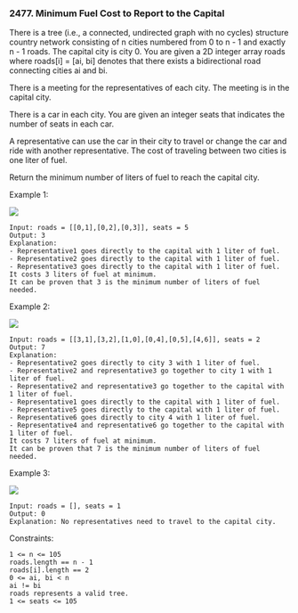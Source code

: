### 2477. Minimum Fuel Cost to Report to the Capital

There is a tree (i.e., a connected, undirected graph with no cycles) structure country network consisting of n cities numbered from 0 to n - 1 and exactly n - 1 roads. The capital city is city 0. You are given a 2D integer array roads where roads[i] = [ai, bi] denotes that there exists a bidirectional road connecting cities ai and bi.

There is a meeting for the representatives of each city. The meeting is in the capital city.

There is a car in each city. You are given an integer seats that indicates the number of seats in each car.

A representative can use the car in their city to travel or change the car and ride with another representative. The cost of traveling between two cities is one liter of fuel.

Return the minimum number of liters of fuel to reach the capital city.



Example 1:

![](https://assets.leetcode.com/uploads/2022/09/22/a4c380025e3ff0c379525e96a7d63a3.png)

    Input: roads = [[0,1],[0,2],[0,3]], seats = 5
    Output: 3
    Explanation:
    - Representative1 goes directly to the capital with 1 liter of fuel.
    - Representative2 goes directly to the capital with 1 liter of fuel.
    - Representative3 goes directly to the capital with 1 liter of fuel.
    It costs 3 liters of fuel at minimum.
    It can be proven that 3 is the minimum number of liters of fuel needed.

Example 2:

![](https://assets.leetcode.com/uploads/2022/11/16/2.png)

    Input: roads = [[3,1],[3,2],[1,0],[0,4],[0,5],[4,6]], seats = 2
    Output: 7
    Explanation:
    - Representative2 goes directly to city 3 with 1 liter of fuel.
    - Representative2 and representative3 go together to city 1 with 1 liter of fuel.
    - Representative2 and representative3 go together to the capital with 1 liter of fuel.
    - Representative1 goes directly to the capital with 1 liter of fuel.
    - Representative5 goes directly to the capital with 1 liter of fuel.
    - Representative6 goes directly to city 4 with 1 liter of fuel.
    - Representative4 and representative6 go together to the capital with 1 liter of fuel.
    It costs 7 liters of fuel at minimum.
    It can be proven that 7 is the minimum number of liters of fuel needed.

Example 3:

![](https://assets.leetcode.com/uploads/2022/09/27/efcf7f7be6830b8763639cfd01b690a.png)

    Input: roads = [], seats = 1
    Output: 0
    Explanation: No representatives need to travel to the capital city.



Constraints:

    1 <= n <= 105
    roads.length == n - 1
    roads[i].length == 2
    0 <= ai, bi < n
    ai != bi
    roads represents a valid tree.
    1 <= seats <= 105
